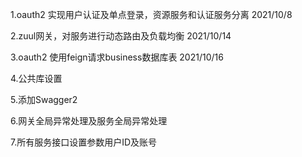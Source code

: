 1.oauth2 实现用户认证及单点登录，资源服务和认证服务分离  2021/10/8

2.zuul网关，对服务进行动态路由及负载均衡 2021/10/14

3.oauth2 使用feign请求business数据库表 2021/10/16

4.公共库设置

5.添加Swagger2

6.网关全局异常处理及服务全局异常处理

7.所有服务接口设置参数用户ID及账号

